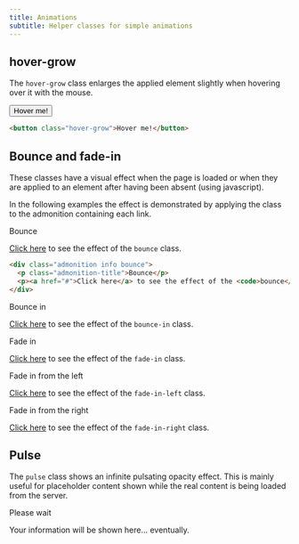 ```yaml
---
title: Animations
subtitle: Helper classes for simple animations
---
```


## hover-grow

The `hover-grow` class enlarges the applied element slightly when hovering over it with the mouse.

<button class="hover-grow">Hover me!</button>

```html
<button class="hover-grow">Hover me!</button>
```

## Bounce and fade-in

These classes have a visual effect when the page is loaded or when they are applied to an element after having been absent (using javascript).

In the following examples the effect is demonstrated by applying the class to the admonition containing each link.

<script>
function anim(id, cls) {
  el = document.getElementById(id);
  el.classList.remove(cls);
  el.classList.add(cls);
}
</script>


<div class="admonition info" id="ex1">
  <p class="admonition-title">Bounce</p>
  <p><a href="javascript:anim('ex1', 'bounce')">Click here</a> to see the effect of the <code>bounce</code> class.</p>
</div>

```html
<div class="admonition info bounce">
  <p class="admonition-title">Bounce</p>
  <p><a href="#">Click here</a> to see the effect of the <code>bounce</code> class.</p>
</div>
```

<div class="admonition neutral" id="ex2">
  <p class="admonition-title">Bounce in</p>
  <p><a href="javascript:anim('ex2', 'bounce-in')">Click here</a> to see the effect of the <code>bounce-in</code> class.</p>
</div>

<div class="admonition success" id="ex3">
  <p class="admonition-title">Fade in</p>
  <p><a href="javascript:anim('ex3', 'fade-in')">Click here</a> to see the effect of the <code>fade-in</code> class.</p>
</div>


<div class="admonition danger" id="ex4">
  <p class="admonition-title">Fade in from the left</p>
  <p><a href="javascript:anim('ex4', 'fade-in-left')">Click here</a> to see the effect of the <code>fade-in-left</code> class.</p>
</div>

<div class="admonition warning" id="ex5">
  <p class="admonition-title">Fade in from the right</p>
  <p><a href="javascript:anim('ex5', 'fade-in-right')">Click here</a> to see the effect of the <code>fade-in-right</code> class.</p>
</div>

## Pulse

The `pulse` class shows an infinite pulsating opacity effect. This is mainly useful for placeholder content shown while the real content is being loaded from the server.

<div class="admonition neutral pulse">
  <p class="admonition-title">Please wait</p>
  <p>Your information will be shown here... eventually.</p>
</div>
